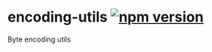 # encoding-utils [![npm version](https://badge.fury.io/js/encoding-utils.svg)](https://badge.fury.io/js/encoding-utils)

Byte encoding utils
